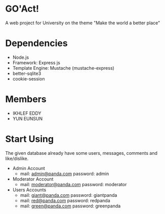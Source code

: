 # GO'Act!
A web project for University on the theme "Make the world a better place"

# Dependencies
- Node.js
- Framework: Express js
- Template Engine: Mustache (mustache-express)
- better-sqlite3
- cookie-session

# Members
- IKHLEF EDDY
- YUN EUNSUN

# Start Using
The given database already have some users, messages, comments and like/dislike.
- Admin Account
	- mail: admin@panda.com 	password: admin
- Moderator Account
	- mail: moderator@panda.com 	password: moderator
- Users Accounts
	- mail: giant@panda.com 	password: giantpanda
	- mail: red@panda.com 	password: redpanda
	- mail: green@panda.com 	password: greenpanda
